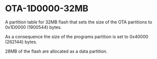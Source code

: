 # OTA-1D0000-32MB

A partition table for 32MB flash that sets the size of the OTA partitions
to 0x1D0000 (1900544) bytes.

As a consequence the size of the programs partition is set to
0x40000 (262144) bytes.

28MB of the flash are allocated as a data partition.
